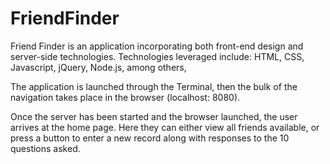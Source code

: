 # FriendFinder

Friend Finder is an application incorporating both front-end design and server-side technologies.  Technologies leveraged include:  HTML, CSS, Javascript, jQuery, Node.js, among others, 

The application is launched through the Terminal, then the bulk of the navigation takes place in the browser (localhost: 8080).

Once the server has been started and the browser launched, the user arrives at the home page.  Here they can either view all friends available, or press a button to enter a new record along with responses to the 10 questions asked.


